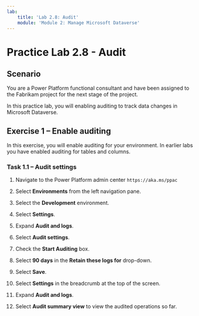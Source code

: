 ```yaml
---
lab:
    title: 'Lab 2.8: Audit'
    module: 'Module 2: Manage Microsoft Dataverse'
---
```


# Practice Lab 2.8 - Audit 

## Scenario

You are a Power Platform functional consultant and have been assigned to the Fabrikam project for the next stage of the project.

In this practice lab, you will enabling auditing to track data changes in Microsoft Dataverse.

## Exercise 1 – Enable auditing

In this exercise, you will enable auditing for your environment. In earlier labs you have enabled auditing for tables and columns.

### Task 1.1 – Audit settings

1. Navigate to the Power Platform admin center `https://aka.ms/ppac`

1. Select **Environments** from the left navigation pane.

1. Select the **Development** environment.

1. Select **Settings**.

1. Expand **Audit and logs**.

1. Select **Audit settings**.

1. Check the **Start Auditing** box.

1. Select **90 days** in the **Retain these logs for** drop-down.

1. Select **Save**.

1. Select **Settings** in the breadcrumb at the top of the screen.

1. Expand **Audit and logs**.

1. Select **Audit summary view** to view the audited operations so far.


